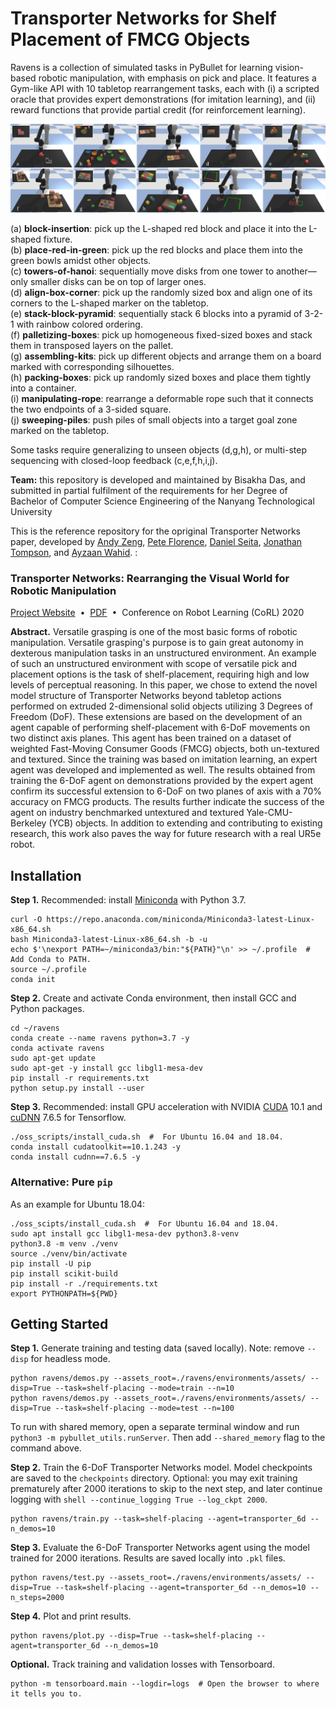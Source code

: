 # Transporter Networks for Shelf Placement of FMCG Objects

Ravens is a collection of simulated tasks in PyBullet for learning vision-based robotic manipulation, with emphasis on pick and place.
It features a Gym-like API with 10 tabletop rearrangement tasks, each with (i) a scripted oracle that provides expert demonstrations (for imitation learning), and (ii) reward functions that provide partial credit (for reinforcement learning).

<img src="docs/tasks.png"><br>

(a) **block-insertion**: pick up the L-shaped red block and place it into the L-shaped fixture.<br>
(b) **place-red-in-green**: pick up the red blocks and place them into the green bowls amidst other objects.<br>
(c) **towers-of-hanoi**: sequentially move disks from one tower to another—only smaller disks can be on top of larger ones.<br>
(d) **align-box-corner**: pick up the randomly sized box and align one of its corners to the L-shaped marker on the tabletop.<br>
(e) **stack-block-pyramid**: sequentially stack 6 blocks into a pyramid of 3-2-1 with rainbow colored ordering.<br>
(f) **palletizing-boxes**: pick up homogeneous fixed-sized boxes and stack them in transposed layers on the pallet.<br>
(g) **assembling-kits**: pick up different objects and arrange them on a board marked with corresponding silhouettes.<br>
(h) **packing-boxes**: pick up randomly sized boxes and place them tightly into a container.<br>
(i) **manipulating-rope**: rearrange a deformable rope such that it connects the two endpoints of a 3-sided square.<br>
(j) **sweeping-piles**: push piles of small objects into a target goal zone marked on the tabletop.<br>

Some tasks require generalizing to unseen objects (d,g,h), or multi-step sequencing with closed-loop feedback (c,e,f,h,i,j).

**Team:** this repository is developed and maintained by Bisakha Das, and submitted in partial fulfilment of the requirements for her Degree of Bachelor of Computer Science Engineering of the Nanyang Technological University 

This is the reference repository for the opriginal Transporter Networks paper, developed by [Andy Zeng](https://andyzeng.github.io/), [Pete Florence](http://www.peteflorence.com/), [Daniel Seita](https://people.eecs.berkeley.edu/~seita/), [Jonathan Tompson](https://jonathantompson.github.io/), and [Ayzaan Wahid](https://www.linkedin.com/in/ayzaan-wahid-21676148/). :

### Transporter Networks: Rearranging the Visual World for Robotic Manipulation
[Project Website](https://transporternets.github.io/)&nbsp;&nbsp;•&nbsp;&nbsp;[PDF](https://arxiv.org/pdf/2010.14406.pdf)&nbsp;&nbsp;•&nbsp;&nbsp;Conference on Robot Learning (CoRL) 2020

**Abstract.** Versatile grasping is one of the most basic forms of robotic manipulation. Versatile grasping's purpose is to gain great autonomy in dexterous manipulation tasks in an unstructured environment. An example of such an unstructured environment with scope of versatile pick and placement options is the task of shelf-placement, requiring high and low levels of perceptual reasoning. In this paper, we chose to extend the novel model structure of Transporter Networks beyond tabletop actions performed on extruded 2-dimensional solid objects utilizing 3 Degrees of Freedom (DoF). These extensions are based on the development of an agent capable of performing shelf-placement with 6-DoF movements on two distinct axis planes. This agent has been trained on a dataset of weighted Fast-Moving Consumer Goods (FMCG) objects, both un-textured and textured. Since the training was based on imitation learning, an expert agent was developed and implemented as well. The results obtained from training the 6-DoF agent on demonstrations provided by the expert agent confirm its successful extension to 6-DoF on two planes of axis with a 70% accuracy on FMCG products. The results further indicate the success of the agent on industry benchmarked untextured and textured Yale-CMU-Berkeley (YCB) objects. In addition to extending and contributing to existing research, this work also paves the way for future research with a real UR5e robot. 

## Installation

**Step 1.** Recommended: install [Miniconda](https://docs.conda.io/en/latest/miniconda.html) with Python 3.7.

```shell
curl -O https://repo.anaconda.com/miniconda/Miniconda3-latest-Linux-x86_64.sh
bash Miniconda3-latest-Linux-x86_64.sh -b -u
echo $'\nexport PATH=~/miniconda3/bin:"${PATH}"\n' >> ~/.profile  # Add Conda to PATH.
source ~/.profile
conda init
```

**Step 2.** Create and activate Conda environment, then install GCC and Python packages.

```shell
cd ~/ravens
conda create --name ravens python=3.7 -y
conda activate ravens
sudo apt-get update
sudo apt-get -y install gcc libgl1-mesa-dev
pip install -r requirements.txt
python setup.py install --user
```

**Step 3.** Recommended: install GPU acceleration with NVIDIA [CUDA](https://developer.nvidia.com/cuda-toolkit) 10.1 and [cuDNN](https://developer.nvidia.com/cudnn) 7.6.5 for Tensorflow.
```shell
./oss_scripts/install_cuda.sh  #  For Ubuntu 16.04 and 18.04.
conda install cudatoolkit==10.1.243 -y
conda install cudnn==7.6.5 -y
```

### Alternative: Pure `pip`

As an example for Ubuntu 18.04:

```shell
./oss_scipts/install_cuda.sh  #  For Ubuntu 16.04 and 18.04.
sudo apt install gcc libgl1-mesa-dev python3.8-venv
python3.8 -m venv ./venv
source ./venv/bin/activate
pip install -U pip
pip install scikit-build
pip install -r ./requirements.txt
export PYTHONPATH=${PWD}
```

## Getting Started

**Step 1.** Generate training and testing data (saved locally). Note: remove `--disp` for headless mode.

```shell
python ravens/demos.py --assets_root=./ravens/environments/assets/ --disp=True --task=shelf-placing --mode=train --n=10
python ravens/demos.py --assets_root=./ravens/environments/assets/ --disp=True --task=shelf-placing --mode=test --n=100
```

To run with shared memory, open a separate terminal window and run `python3 -m pybullet_utils.runServer`. Then add `--shared_memory` flag to the command above.

**Step 2.** Train the 6-DoF Transporter Networks model. Model checkpoints are saved to the `checkpoints` directory. Optional: you may exit training prematurely after 2000 iterations to skip to the next step, and later continue logging with ```shell --continue_logging True --log_ckpt 2000```.

```shell
python ravens/train.py --task=shelf-placing --agent=transporter_6d --n_demos=10
```

**Step 3.** Evaluate the 6-DoF Transporter Networks agent using the model trained for 2000 iterations. Results are saved locally into `.pkl` files.

```shell
python ravens/test.py --assets_root=./ravens/environments/assets/ --disp=True --task=shelf-placing --agent=transporter_6d --n_demos=10 --n_steps=2000
```

**Step 4.** Plot and print results.

```shell
python ravens/plot.py --disp=True --task=shelf-placing --agent=transporter_6d --n_demos=10
```

**Optional.** Track training and validation losses with Tensorboard.

```shell
python -m tensorboard.main --logdir=logs  # Open the browser to where it tells you to.
```
